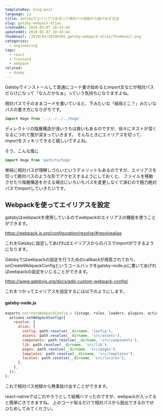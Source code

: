 ```yaml
---
templateKey: blog-post
language: ja
title: Gatsbyでエイリアスを切って相対パス地獄から抜け出す方法
slug: gatsby-webpack-alias
createdAt: 2019-03-07 10:43:44
updatedAt: 2019-03-07 10:43:44
thumbnail: /2019/03/20190305_gatsby-webpack-alias/thumbnail.png
categories:
  - engineering
tags:
  - react
  - frontend
  - webpack
related:
  - dummy
---
```


Gatsbyでインストールして普通にコード書き始めるとimport文などが相対パスだらけになって「なんだかなぁ」っていう気持ちになりますよね。

相対パスでそのままコードを書いていると、下みたいな「結局どこ？」みたいなパスの書き方になりがちです。

```javascript
import Hoge from '../../../../hoge'
```

ディレクトリの階層構造が浅いうちは救いもあるのですが、徐々にネストが深くなるにつれて闇が深まっていきます。
そんなときにエイリアスを切って、importをスッキリできると嬉しいですよね。

そう、こんな風に

```javascript
import Hoge from 'path/to/hoge'
```

単純に相対パスが理解しづらいというデメリットもあるのですが、エイリアスを切って絶対パスのような形でアクセスするようにしておくと、
ファイルを移動させたり階層構造をかえる場合にいちいちパスを変更しなくて済むので極力絶対パスでimportしていきたいです。

<div class="adsense"></div>


## Webpackを使ってエイリアスを設定

gatsbyはwebpackを使用しているのでwebpackのエイリアスの機能を使うことができます。

https://webpack.js.org/configuration/resolve/#resolvealias

これをGatsbyに設定してあげればエイリアスからのパスでimportができるようになります。

Gatsbyではwebpackの設定を行うためのcallbackが用意されており、onCreateWebpackConfigというコールバックをgatsby-node.jsに書いてあげればwebpackの設定をいじることができます。

https://www.gatsbyjs.org/docs/add-custom-webpack-config/


これをつかってエイリアスを設定するには以下のようにします。

#### gatsby-node.js

```javascript
exports.onCreateWebpackConfig = ({stage, rules, loaders, plugins, actions}) => {
  actions.setWebpackConfig({
    resolve: {
      alias: {
        config: path.resolve(__dirname, 'config'),
        assets: path.resolve(__dirname, 'src/assets'),
        components: path.resolve(__dirname, 'src/components'),
        lib: path.resolve(__dirname, 'src/lib'),
        pages: path.resolve(__dirname, 'src/pages'),
        templates: path.resolve(__dirname, 'src/templates'),
        locales: path.resolve(__dirname, 'src/locales'),
      },
    },
  });
};
```

これで相対パス地獄から無事抜け出すことができます。

react-nativeではこれやろうとして結構ハマったのですが、webpackが入ってると簡単にきできますね。
上のコード貼るだけで相対パスから脱出できるのでぜひためしてみてください。
